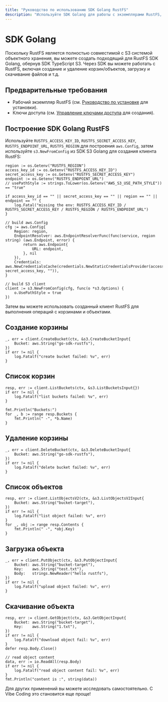 ```yaml
---
title: "Руководство по использованию SDK Golang RustFS"
description: "Используйте SDK Golang для работы с экземплярами RustFS, включая создание и удаление корзин и объектов."
---
```


# SDK Golang

Поскольку RustFS является полностью совместимой с S3 системой объектного хранения, вы можете создать подходящий для RustFS SDK Golang, обернув SDK TypeScript S3. Через SDK вы можете работать с RustFS, включая создание и удаление корзин/объектов, загрузку и скачивание файлов и т.д.

## Предварительные требования

- Рабочий экземпляр RustFS (см. [Руководство по установке](../../installation/index.md) для установки).
- Ключи доступа (см. [Управление ключами доступа](../../administration/iam/access-token.md) для создания).

## Построение SDK Golang RustFS

Используйте `RUSTFS_ACCESS_KEY_ID`, `RUSTFS_SECRET_ACCESS_KEY`, `RUSTFS_ENDPOINT_URL`, `RUSTFS_REGION` для построения `aws.Config`, затем используйте `s3.NewFromConfig` из SDK S3 Golang для создания клиента RustFS:

```
region := os.Getenv("RUSTFS_REGION")
access_key_id := os.Getenv("RUSTFS_ACCESS_KEY_ID")
secret_access_key := os.Getenv("RUSTFS_SECRET_ACCESS_KEY")
endpoint := os.Getenv("RUSTFS_ENDPOINT_URL")
// usePathStyle := strings.ToLower(os.Getenv("AWS_S3_USE_PATH_STYLE")) == "true"

if access_key_id == "" || secret_access_key == "" || region == "" || endpoint == "" {
    log.Fatal("missing the env: RUSTFS_ACCESS_KEY_ID / RUSTFS_SECRET_ACCESS_KEY / RUSTFS_REGION / RUSTFS_ENDPOINT_URL")
}

// build aws.Config
cfg := aws.Config{
    Region: region,
    EndpointResolver: aws.EndpointResolverFunc(func(service, region string) (aws.Endpoint, error) {
        return aws.Endpoint{
            URL: endpoint,
        }, nil
    }),
    Credentials: aws.NewCredentialsCache(credentials.NewStaticCredentialsProvider(access_key_id, secret_access_key, "")),
}

// build S3 client
client := s3.NewFromConfig(cfg, func(o *s3.Options) {
    o.UsePathStyle = true
})
```

Затем вы можете использовать созданный клиент RustFS для выполнения операций с корзинами и объектами.

## Создание корзины

```
_, err = client.CreateBucket(ctx, &s3.CreateBucketInput{
    Bucket: aws.String("go-sdk-rustfs"),
})
if err != nil {
    log.Fatalf("create bucket failed: %v", err)
}
```

## Список корзин

```
resp, err := client.ListBuckets(ctx, &s3.ListBucketsInput{})
if err != nil {
    log.Fatalf("list buckets failed: %v", err)
}

fmt.Println("Buckets:")
for _, b := range resp.Buckets {
    fmt.Println(" -", *b.Name)
}
```

## Удаление корзины

```
_, err = client.DeleteBucket(ctx, &s3.DeleteBucketInput{
    Bucket: aws.String("go-sdk-rustfs"),
})
if err != nil {
    log.Fatalf("delete bucket failed: %v", err)
}
```

## Список объектов

```
resp, err := client.ListObjectsV2(ctx, &s3.ListObjectsV2Input{
    Bucket: aws.String("bucket-target"),
})
if err != nil {
    log.Fatalf("list object failed: %v", err)
}
for _, obj := range resp.Contents {
    fmt.Println(" -", *obj.Key)
}
```

## Загрузка объекта

```
_, err = client.PutObject(ctx, &s3.PutObjectInput{
    Bucket: aws.String("bucket-target"),
    Key:    aws.String("test.txt"),
    Body:   strings.NewReader("hello rustfs"),
})
if err != nil {
    log.Fatalf("upload object failed: %v", err)
}
```

## Скачивание объекта

```
resp, err := client.GetObject(ctx, &s3.GetObjectInput{
    Bucket: aws.String("bucket-target"),
    Key:    aws.String("1.txt"),
})
if err != nil {
    log.Fatalf("download object fail: %v", err)
}
defer resp.Body.Close()

// read object content
data, err := io.ReadAll(resp.Body)
if err != nil {
    log.Fatalf("read object content fail: %v", err)
}
fmt.Println("content is :", string(data))
```

Для других применений вы можете исследовать самостоятельно. С Vibe Coding это становится еще проще!
